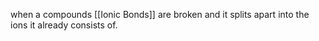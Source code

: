  when a compounds [[Ionic Bonds]] are broken and it splits apart into the ions it already consists of. 